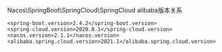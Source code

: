 
Nacos\SpringBoot\SpringCloud\SpringCloud alibaba版本关系
```
<spring-boot.version>2.4.2</spring-boot.version>
<spring-cloud.version>2020.0.1</spring-cloud.version>
<nacos.version>2.1.1</nacos.version>
<alibaba.spring.cloud.version>2021.1</alibaba.spring.cloud.version>
```